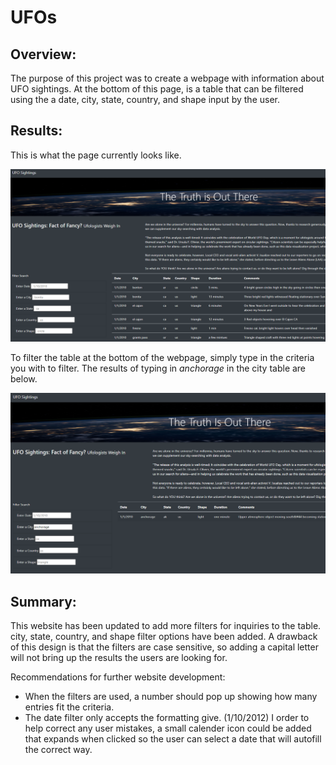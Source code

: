 # UFOs

## Overview:
The purpose of this project was to create a webpage with information about UFO sightings. At the bottom of this page, is a table that can be filtered using the a date, city, state, country, and shape input by the user.

## Results:
This is what the page currently looks like.

![](static/images/page.png)

To filter the table at the bottom of the webpage, simply type in the criteria you with to filter. The results of typing in *anchorage* in the city table are below.

![](static/images/anchorage.png)

## Summary:

This website has been updated to add more filters for inquiries to the table. city, state, country, and shape filter options have been added. A drawback of this design is that the filters are case sensitive, so adding a capital letter will not bring up the results the users are looking for.

Recommendations for further website development:
- When the filters are used, a number should pop up showing how many entries fit the criteria. 
- The date filter only accepts the formatting give. (1/10/2012) I order to help correct any user mistakes, a small calender icon could be added that expands when clicked so the user can select a date that will autofill the correct way.
